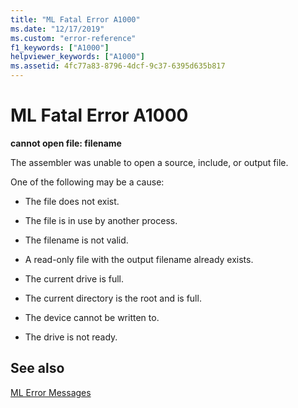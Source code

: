 ```yaml
---
title: "ML Fatal Error A1000"
ms.date: "12/17/2019"
ms.custom: "error-reference"
f1_keywords: ["A1000"]
helpviewer_keywords: ["A1000"]
ms.assetid: 4fc77a83-8796-4dcf-9c37-6395d635b817
---
```

# ML Fatal Error A1000

**cannot open file: filename**

The assembler was unable to open a source, include, or output file.

One of the following may be a cause:

- The file does not exist.

- The file is in use by another process.

- The filename is not valid.

- A read-only file with the output filename already exists.

- The current drive is full.

- The current directory is the root and is full.

- The device cannot be written to.

- The drive is not ready.

## See also

[ML Error Messages](ml-error-messages.md)
